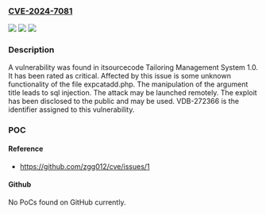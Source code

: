 ### [CVE-2024-7081](https://cve.mitre.org/cgi-bin/cvename.cgi?name=CVE-2024-7081)
![](https://img.shields.io/static/v1?label=Product&message=Tailoring%20Management%20System&color=blue)
![](https://img.shields.io/static/v1?label=Version&message=%3D%201.0%20&color=brighgreen)
![](https://img.shields.io/static/v1?label=Vulnerability&message=CWE-89%20SQL%20Injection&color=brighgreen)

### Description

A vulnerability was found in itsourcecode Tailoring Management System 1.0. It has been rated as critical. Affected by this issue is some unknown functionality of the file expcatadd.php. The manipulation of the argument title leads to sql injection. The attack may be launched remotely. The exploit has been disclosed to the public and may be used. VDB-272366 is the identifier assigned to this vulnerability.

### POC

#### Reference
- https://github.com/zgg012/cve/issues/1

#### Github
No PoCs found on GitHub currently.

